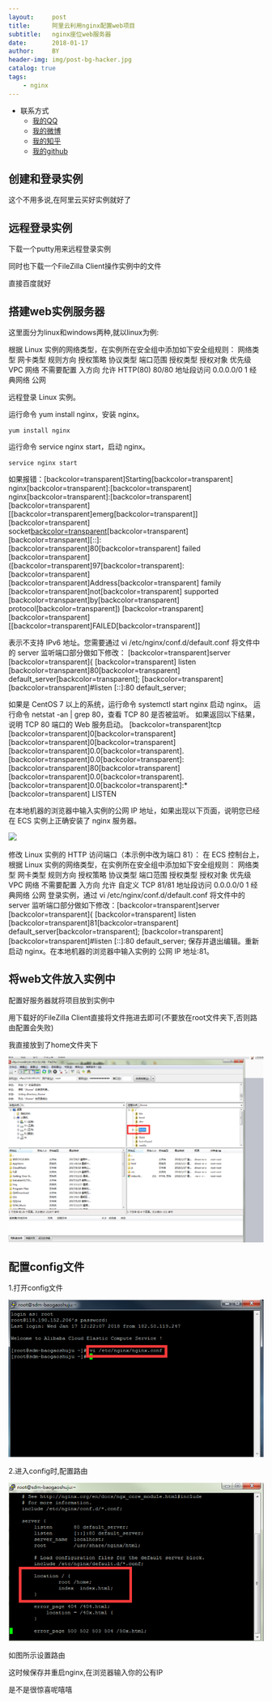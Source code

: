 ```yaml
---
layout:     post
title:      阿里云利用nginx配置web项目
subtitle:   nginx座位web服务器
date:       2018-01-17
author:     BY
header-img: img/post-bg-hacker.jpg
catalog: true
tags:
    - nginx
---
```


* 联系方式
	* [我的QQ](http://wpa.qq.com/msgrd?v=1&uin=1033326818&site=qq&menu=yes)
    * [我的微博](https://weibo.com/u/5209344262)
	* [我的知乎](https://www.zhihu.com/people/jiang-hai-peng-93/activities)
	* [我的github](https://github.com/jiang1033326818)


## 创建和登录实例


这个不用多说,在阿里云买好实例就好了





## 远程登录实例


下载一个putty用来远程登录实例

同时也下载一个FileZilla Client操作实例中的文件

直接百度就好


## 搭建web实例服务器

这里面分为linux和windows两种,就以linux为例:

 
根据 Linux 实例的网络类型，在实例所在安全组中添加如下安全组规则：
网络类型	网卡类型	规则方向	授权策略	协议类型	端口范围	授权类型	授权对象	优先级
VPC 网络	不需要配置	入方向	    允许	    HTTP(80)	80/80	  地址段访问	0.0.0.0/0	1
经典网络	公网
 
 

 
远程登录 Linux 实例。

 
运行命令 yum install nginx，安装 nginx。

```
yum install nginx
```

 
运行命令 service nginx start，启动 nginx。

```
service nginx start
```
 
 
如果报错：[backcolor=transparent]Starting[backcolor=transparent] nginx[backcolor=transparent]:[backcolor=transparent] nginx[backcolor=transparent]:[backcolor=transparent] 
[backcolor=transparent][[backcolor=transparent]emerg[backcolor=transparent]][backcolor=transparent] socket[backcolor=transparent]()[backcolor=transparent] [backcolor=transparent][::]:
[backcolor=transparent]80[backcolor=transparent] failed [backcolor=transparent]([backcolor=transparent]97[backcolor=transparent]:[backcolor=transparent] [backcolor=transparent]Address[backcolor=transparent] 
family [backcolor=transparent]not[backcolor=transparent] supported [backcolor=transparent]by[backcolor=transparent] protocol[backcolor=transparent])
[backcolor=transparent]                                                        [backcolor=transparent][[backcolor=transparent]FAILED[backcolor=transparent]]
 
表示不支持 IPv6 地址。您需要通过 vi /etc/nginx/conf.d/default.conf 将文件中的 server 监听端口部分做如下修改：
[backcolor=transparent]server [backcolor=transparent]{
[backcolor=transparent] listen       [backcolor=transparent]80[backcolor=transparent] default_server[backcolor=transparent];
[backcolor=transparent] [backcolor=transparent]#listen       [::]:80 default_server;
 
如果是 CentOS 7 以上的系统，运行命令 systemctl start nginx 启动 nginx。 
运行命令 netstat -an | grep 80，查看 TCP 80 是否被监听。 如果返回以下结果，说明 TCP 80 端口的 Web 服务启动。
[backcolor=transparent]tcp        [backcolor=transparent]0[backcolor=transparent]      [backcolor=transparent]0[backcolor=transparent] 
[backcolor=transparent]0.0[backcolor=transparent].[backcolor=transparent]0.0[backcolor=transparent]:[backcolor=transparent]80[backcolor=transparent]          
 [backcolor=transparent]0.0[backcolor=transparent].[backcolor=transparent]0.0[backcolor=transparent]:*[backcolor=transparent]               LISTEN
 
 
在本地机器的浏览器中输入实例的公网 IP 地址，如果出现以下页面，说明您已经在 ECS 实例上正确安装了 nginx 服务器。
 
 ![](http://docs-aliyun.cn-hangzhou.oss.aliyun-inc.com/assets/pic/58273/cn_zh/1503385312900/linux_nginx.png)
 
 
 
修改 Linux 实例的 HTTP 访问端口（本示例中改为端口 81）： 
在 ECS 控制台上，根据 Linux 实例的网络类型，在实例所在安全组中添加如下安全组规则：
网络类型	网卡类型	规则方向	授权策略	协议类型	端口范围	授权类型	 授权对象	 优先级
VPC 网络	不需要配置	入方向	    允许	   自定义 TCP	81/81	    地址段访问	 0.0.0.0/0	 1
经典网络	公网
登录实例，通过 vi /etc/nginx/conf.d/default.conf 将文件中的 server 监听端口部分做如下修改：[backcolor=transparent]server [backcolor=transparent]{
[backcolor=transparent] listen       [backcolor=transparent]81[backcolor=transparent] default_server[backcolor=transparent];
[backcolor=transparent] [backcolor=transparent]#listen       [::]:80 default_server;
保存并退出编辑。重新启动 nginx。在本地机器的浏览器中输入实例的 公网 IP 地址:81。

## 将web文件放入实例中

配置好服务器就将项目放到实例中

用下载好的FileZilla Client直接将文件拖进去即可(不要放在root文件夹下,否则路由配置会失败)

我直接放到了home文件夹下

![](https://github.com/jiang1033326818/jiang1033326818.github.io/blob/master/img/aliyun_fz.png?raw=true)

## 配置config文件

1.打开config文件

![](https://github.com/jiang1033326818/jiang1033326818.github.io/blob/master/img/aliyun_cmd.png?raw=true)

2.进入config时,配置路由

![](https://github.com/jiang1033326818/jiang1033326818.github.io/blob/master/img/aliyun_cmd2.png?raw=true)


如图所示设置路由


这时候保存并重启nginx,在浏览器输入你的公有IP

是不是很惊喜呢嘻嘻




